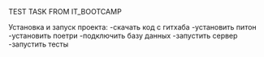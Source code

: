 TEST TASK FROM IT_BOOTCAMP

Установка и запуск проекта:
-скачать код с гитхаба
-установить питон
-установить поетри
-подключить базу данных
-запустить сервер
-запустить тесты